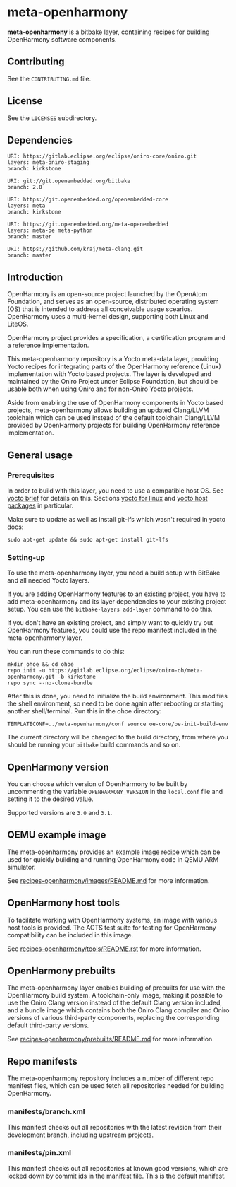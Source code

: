 <!--
SPDX-FileCopyrightText: Huawei Inc.

SPDX-License-Identifier: CC-BY-4.0
-->

# meta-openharmony

**meta-openharmony** is a bitbake layer, containing recipes for building
OpenHarmony software components.


## Contributing

See the `CONTRIBUTING.md` file.


## License

See the `LICENSES` subdirectory.


## Dependencies

	URI: https://gitlab.eclipse.org/eclipse/oniro-core/oniro.git
	layers: meta-oniro-staging
	branch: kirkstone

	URI: git://git.openembedded.org/bitbake
	branch: 2.0

	URI: https://git.openembedded.org/openembedded-core
	layers: meta
	branch: kirkstone

	URI: https://git.openembedded.org/meta-openembedded
	layers: meta-oe meta-python
	branch: master

	URI: https://github.com/kraj/meta-clang.git
	branch: master


## Introduction

OpenHarmony is an open-source project launched by the OpenAtom Foundation, and
serves as an open-source, distributed operating system (OS) that is intended to
address all conceivable usage scearios. OpenHarmony uses a multi-kernel design,
supporting both Linux and LiteOS.

OpenHarmony project provides a specification, a certification program and a
reference implementation.

This meta-openharmony repository is a Yocto meta-data layer, providing Yocto
recipes for integrating parts of the OpenHarmony reference (Linux)
implementation with Yocto based projects. The layer is developed and maintained
by the Oniro Project under Eclipse Foundation, but should be usable both when
using Oniro and for non-Oniro Yocto projects.

Aside from enabling the use of OpenHarmony components in Yocto based projects,
meta-openharmony allows building an updated Clang/LLVM toolchain which can be
used instead of the default toolchain Clang/LLVM provided by OpenHarmony
projects for building OpenHarmony reference implementation.

## General usage

### Prerequisites

In order to build with this layer, you need to use a compatible host OS. See [yocto brief](https://docs.yoctoproject.org/3.1.8/brief-yoctoprojectqs/brief-yoctoprojectqs.html) for details on this. Sections [yocto for linux](https://docs.yoctoproject.org/3.1.8/brief-yoctoprojectqs/brief-yoctoprojectqs.html#compatible-linux-distribution) and [yocto host packages](https://docs.yoctoproject.org/3.1.8/brief-yoctoprojectqs/brief-yoctoprojectqs.html#build-host-packages) in particular.

Make sure to update as well as install git-lfs which wasn't required in yocto docs:

	sudo apt-get update && sudo apt-get install git-lfs

### Setting-up

To use the meta-openharmony layer, you need a build setup with BitBake and all
needed Yocto layers.

If you are adding OpenHarmony features to an existing project, you have to add
meta-openharmony and its layer dependencies to your existing project setup. You
can use the `bitbake-layers add-layer` command to do this.

If you don't have an existing project, and simply want to quickly try out
OpenHarmony features, you could use the repo manifest included in the
meta-openharmony layer.

You can run these commands to do this:

	mkdir ohoe && cd ohoe
	repo init -u https://gitlab.eclipse.org/eclipse/oniro-oh/meta-openharmony.git -b kirkstone
	repo sync --no-clone-bundle

After this is done, you need to initialize the build environment. This modifies
the shell environment, so need to be done again after rebooting or starting
another shell/terminal. Run this in the ohoe directory:

    TEMPLATECONF=../meta-openharmony/conf source oe-core/oe-init-build-env

The current directory will be changed to the build directory, from where you
should be running your `bitbake` build commands and so on.

## OpenHarmony version

You can choose which version of OpenHarmony to be built by uncommenting the
variable `OPENHARMONY_VERSION` in the `local.conf` file and setting it to the
desired value.

Supported versions are `3.0` and `3.1`.

## QEMU example image

The meta-openharmony provides an example image recipe which can be used for
quickly building and running OpenHarmony code in QEMU ARM simulator.

See [recipes-openharmony/images/README.md](recipes-openharmony/images/README.md)
for more information.

## OpenHarmony host tools

To facilitate working with OpenHarmony systems, an image with various host tools
is provided. The ACTS test suite for testing for OpenHarmony compatibility can
be included in this image.

See [recipes-openharmony/tools/README.rst](recipes-openharmony/tools/README.rst)
for more information.

## OpenHarmony prebuilts

The meta-openharmony layer enables building of prebuilts for use with the
OpenHarmony build system. A toolchain-only image, making it possible to use the
Oniro Clang version instead of the default Clang version included, and a bundle
image which contains both the Oniro Clang compiler and Oniro versions of various
third-party components, replacing the corresponding default third-party
versions.

See
[recipes-openharmony/prebuilts/README.md](recipes-openharmony/prebuilts/README.md)
for more information.

## Repo manifests

The meta-openharmony repository includes a number of different repo manifest
files, which can be used fetch all repositories needed for building OpenHarmony.

### manifests/branch.xml

This manifest checks out all repositories with the latest revision from
their development branch, including upstream projects.

### manifests/pin.xml

This manifest checks out all repositories at known good versions, which are
locked down by commit ids in the manifest file. This is the default manifest.
